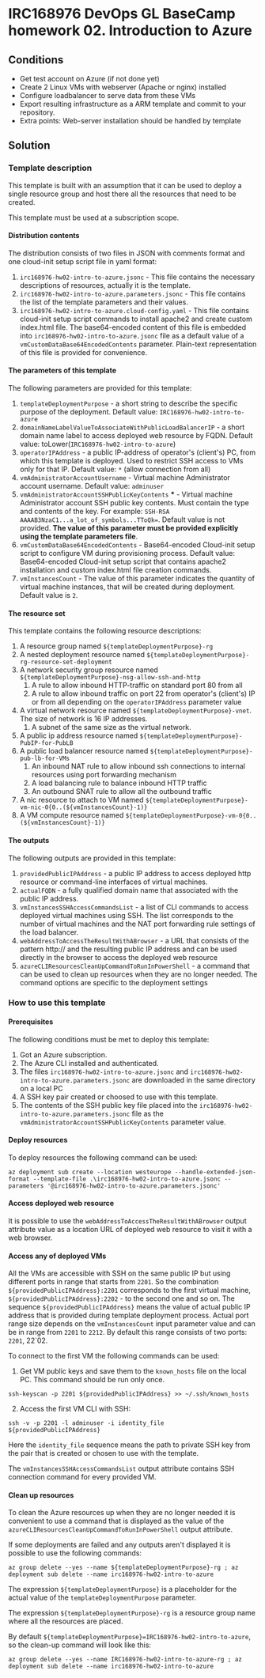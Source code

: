 # IRC168976 DevOps GL BaseCamp homework 02. Introduction to Azure

## Conditions

* Get test account on Azure (if not done yet)
* Create 2 Linux VMs with webserver (Apache or nginx) installed
* Configure loadbalancer to serve data from these VMs
* Export resulting infrastructure as a ARM template and commit to your repository.
* Extra points: Web-server installation should be handled by template

## Solution

### Template description

This template is built with an assumption that it can be used to deploy a single resource group and host there all the resources that need to be created. 

This template must be used at a subscription scope.

#### Distribution contents

The distribution consists of two files in JSON with comments format and one cloud-init setup script file in yaml format:
1) `irc168976-hw02-intro-to-azure.jsonc` - This file contains the necessary descriptions of resources, actually it is the template.
2) `irc168976-hw02-intro-to-azure.parameters.jsonc` - This file contains the list of the template parameters and their values.
3) `irc168976-hw02-intro-to-azure.cloud-config.yaml` - This file contains cloud-init setup script commands to install apache2 and create custom index.html file. The base64-encoded content of this file is embedded into `irc168976-hw02-intro-to-azure.jsonc` file as a default value of a `vmCustomDataBase64EncodedContents` parameter. Plain-text representation of this file is provided for convenience.

#### The parameters of this template

The following parameters are provided for this template:
1) `templateDeploymentPurpose` - a short string to describe the specific purpose of the deployment. Default value: `IRC168976-hw02-intro-to-azure`
2) `domainNameLabelValueToAssociateWithPublicLoadBalancerIP` - a short domain name label to access deployed web resource by FQDN. Default value: toLower(`IRC168976-hw02-intro-to-azure`)
3) `operatorIPAddress` - a public IP-address of operator's (client's) PC, from which this template is deployed. Used to restrict SSH access to VMs only for that IP. Default value: `*` (allow connection from all)
4) `vmAdministratorAccountUsername` - Virtual machine Administrator account username. Default value: `adminuser`
5) `vmAdministratorAccountSSHPublicKeyContents` __*__ - Virtual machine Administrator account SSH public key contents. Must contain the type and contents of the key. For example: `SSH-RSA AAAAB3NzaC1...a_lot_of_symbols...TToQk=`. Default value is not provided. **The value of this parameter must be provided explicitly using the template parameters file**. 
6) `vmCustomDataBase64EncodedContents` - Base64-encoded Cloud-init setup script to configure VM during provisioning process. Default value: Base64-encoded Cloud-init setup script that contains apache2 installation and custom index.html file creation commands.
7) `vmInstancesCount` - The value of this parameter indicates the quantity of virtual machine instances, that will be created during deployment. Default value is `2`. 

#### The resource set

This template contains the following resource descriptions:
1) A resource group named `${templateDeploymentPurpose}-rg`
2) A nested deployment resource named `${templateDeploymentPurpose}-rg-resource-set-deployment`
3) A network security group resource named `${templateDeploymentPurpose}-nsg-allow-ssh-and-http`
   1) A rule to allow inbound HTTP-traffic on standard port 80 from all
   2) A rule to allow inbound traffic on port 22 from operator's (client's) IP or from all depending on the `operatorIPAddress` parameter value
4) A virtual network resource named `${templateDeploymentPurpose}-vnet`. The size of network is 16 IP addresses.
   1) A subnet of the same size as the virtual network.
5) A public ip address resource named `${templateDeploymentPurpose}-PubIP-for-PubLB`
6) A public load balancer resource named `${templateDeploymentPurpose}-pub-lb-for-VMs`
   1) An inbound NAT rule to allow inbound ssh connections to internal resources using port forwarding mechanism
   2) A load balancing rule to balance inbound HTTP traffic
   3) An outbound SNAT rule to allow all the outbound traffic
7) A nic resource to attach to VM named `${templateDeploymentPurpose}-vm-nic-0{0..(${vmInstancesCount}-1)}`
8) A VM compute resource named `${templateDeploymentPurpose}-vm-0{0..(${vmInstancesCount}-1)}`

#### The outputs

The following outputs are provided in this template:
1) `providedPublicIPAddress` - a public IP address to access deployed http resource or command-line interfaces of virtual machines.
2) `actualFQDN` - a fully qualified domain name that associated with the public IP address.
3) `vmInstancesSSHAccessCommandsList` - a list of CLI commands to access deployed virtual machines using SSH. The list corresponds to the number of virtual machines and the NAT port forwarding rule settings of the load balancer.
4) `webAddressToAccessTheResultWithABrowser` - a URL that consists of the pattern http:// and the resulting public IP address and can be used directly in the browser to access the deployed web resource
5) `azureCLIResourcesCleanUpCommandToRunInPowerShell` - a command that can be used to clean up resources when they are no longer needed. The command options are specific to the deployment settings

### How to use this template

#### Prerequisites

The following conditions must be met to deploy this template:
1) Got an Azure subscription.
2) The Azure CLI installed and authenticated.
3) The files `irc168976-hw02-intro-to-azure.jsonc` and `irc168976-hw02-intro-to-azure.parameters.jsonc` are downloaded in the same directory on a local PC
3) A SSH key pair created or choosed to use with this template.
4) The contents of the SSH public key file placed into the `irc168976-hw02-intro-to-azure.parameters.jsonc` file as the `vmAdministratorAccountSSHPublicKeyContents` parameter value.

#### Deploy resources

To deploy resources the following command can be used:

```
az deployment sub create --location westeurope --handle-extended-json-format --template-file .\irc168976-hw02-intro-to-azure.jsonc --parameters '@irc168976-hw02-intro-to-azure.parameters.jsonc'
```

#### Access deployed web resource

It is possible to use the `webAddressToAccessTheResultWithABrowser` output attribute value as a location URL of deployed web resource to visit it with a web browser.

#### Access any of deployed VMs

All the VMs are accessible with SSH on the same public IP but using different ports in range that starts from `2201`. So the combination `${providedPublicIPAddress}:2201` corresponds to the first virtual machine, `${providedPublicIPAddress}:2202` - to the second one and so on. The sequence `${providedPublicIPAddress}` means the value of actual public IP address that is provided during template deployment process.
Actual port range size depends on the `vmInstancesCount` input parameter value and can be in range from `2201` to `2212`.
By default this range consists of two ports: `2201`, 22`02.

To connect to the first VM the following commands can be used:
1) Get VM public keys and save them to the `known_hosts` file on the local PC. This command should be run only once.
```
ssh-keyscan -p 2201 ${providedPublicIPAddress} >> ~/.ssh/known_hosts
```
2) Access the first VM CLI with SSH:
```
ssh -v -p 2201 -l adminuser -i identity_file ${providedPublicIPAddress}
```

Here the `identity_file` sequence means the path to private SSH key from the pair that is created or chosen to use with the template.

The `vmInstancesSSHAccessCommandsList` output attribute contains SSH connection command for every provided VM.

#### Clean up resources

To clean the Azure resources up when they are no longer needed it is convenient to use a command that is displayed as the value of the `azureCLIResourcesCleanUpCommandToRunInPowerShell` output attribute.

If some deployments are failed and any outputs aren't displayed it is possible to use the following commands:
```
az group delete --yes --name ${templateDeploymentPurpose}-rg ; az deployment sub delete --name irc168976-hw02-intro-to-azure
```

The expression `${templateDeploymentPurpose}` is a placeholder for the actual value of the `templateDeploymentPurpose` parameter.

The expression `${templateDeploymentPurpose}-rg` is a resource group name where all the resources are placed.

By default `${templateDeploymentPurpose}=IRC168976-hw02-intro-to-azure`, so the clean-up command will look like this:
```
az group delete --yes --name IRC168976-hw02-intro-to-azure-rg ; az deployment sub delete --name irc168976-hw02-intro-to-azure
```
